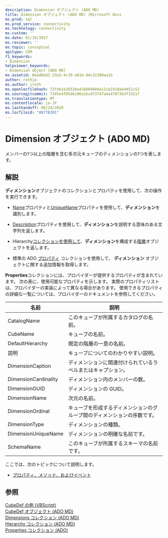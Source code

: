 ```yaml
---
description: Dimension オブジェクト (ADO MD)
title: Dimension オブジェクト (ADO MD) |Microsoft Docs
ms.prod: sql
ms.prod_service: connectivity
ms.technology: connectivity
ms.custom: ''
ms.date: 01/19/2017
ms.reviewer: ''
ms.topic: conceptual
apitype: COM
f1_keywords:
- Dimension
helpviewer_keywords:
- Dimension object [ADO MD]
ms.assetid: 66adbbd2-23a3-4c19-a91b-84c31309aa1b
author: rothja
ms.author: jroth
ms.openlocfilehash: 73feb1e20320a418804666e11cb2410ab4451c52
ms.sourcegitcommit: 7345e4f05d6c06e1bcd73747a4a47873b3f3251f
ms.translationtype: MT
ms.contentlocale: ja-JP
ms.lasthandoff: 08/24/2020
ms.locfileid: "88778201"
---
```

# <a name="dimension-object-ado-md"></a>Dimension オブジェクト (ADO MD)
メンバーの1つ以上の階層を含む多次元キューブのディメンションの1つを表します。  
  
## <a name="remarks"></a>解説  
 **ディメンション**オブジェクトのコレクションとプロパティを使用して、次の操作を実行できます。  
  
-   [Name](./name-property-ado-md.md)プロパティと[UniqueName](./uniquename-property-ado-md.md)プロパティを使用して、**ディメンション**を識別します。  
  
-   [Description](./description-property-ado-md.md)プロパティを使用して、**ディメンション**を説明する意味のある文字列を返します。  
  
-   Hierarchy[コレクションを使用して](./hierarchies-collection-ado-md.md)、**ディメンション**を構成する[階層](./hierarchy-object-ado-md.md)オブジェクトを返します。  
  
-   標準の ADO [プロパティ](../ado-api/properties-collection-ado.md) コレクションを使用して、 **ディメンション** オブジェクトに関する追加情報を取得します。  
  
 **Properties**コレクションには、プロバイダーが提供するプロパティが含まれています。 次の表に、使用可能なプロパティを示します。 実際のプロパティリストは、プロバイダーの実装によって異なる場合があります。 使用できるプロパティの詳細な一覧については、プロバイダーのドキュメントを参照してください。  
  
|名前|説明|  
|----------|-----------------|  
|CatalogName|このキューブが所属するカタログの名前。|  
|CubeName|キューブの名前。|  
|DefaultHierarchy|既定の階層の一意の名前。|  
|説明|キューブについてのわかりやすい説明。|  
|DimensionCaption|ディメンションに関連付けられているラベルまたはキャプション。|  
|DimensionCardinality|ディメンション内のメンバーの数。|  
|DimensionGUID|ディメンションの GUID。|  
|DimensionName|次元の名前。|  
|DimensionOrdinal|キューブを形成するディメンションのグループ間のディメンションの序数です。|  
|DimensionType|ディメンションの種類。|  
|DimensionUniqueName|ディメンションの明確な名前です。|  
|SchemaName|このキューブが所属するスキーマの名前です。|  
  
 ここでは、次のトピックについて説明します。  
  
-   [プロパティ、メソッド、およびイベント](./dimension-object-properties-methods-and-events.md)  
  
## <a name="see-also"></a>参照  
 [CubeDef の例 (VBScript)](./cubedef-example-vbscript.md)   
 [CubeDef オブジェクト (ADO MD)](./cubedef-object-ado-md.md)   
 [Dimensions コレクション (ADO MD)](./dimensions-collection-ado-md.md)   
 [Hierarchy コレクション (ADO MD)](./hierarchies-collection-ado-md.md)   
 [Properties コレクション (ADO)](../ado-api/properties-collection-ado.md)